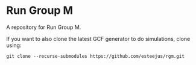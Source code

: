 # Run Group M 
A repository for Run Group M. 


If you want to also clone the latest GCF generator to do simulations, clone using:

```
git clone --recurse-submodules https://github.com/esteejus/rgm.git
```

